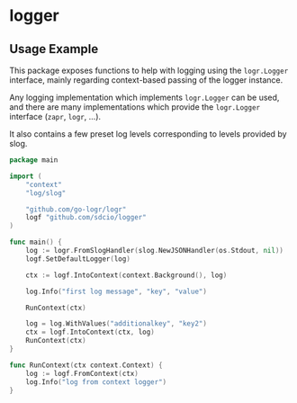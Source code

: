 # logger

## Usage Example

This package exposes functions to help with logging using the `logr.Logger` interface, mainly regarding context-based passing of the logger instance.

Any logging implementation which implements `logr.Logger` can be used, and there are many implementations which provide the `logr.Logger` interface (`zapr`, `logr`, ...).

It also contains a few preset log levels corresponding to levels provided by slog.

```go
package main

import (
	"context"
	"log/slog"

	"github.com/go-logr/logr"
	logf "github.com/sdcio/logger"
)

func main() {
	log := logr.FromSlogHandler(slog.NewJSONHandler(os.Stdout, nil))
	logf.SetDefaultLogger(log)

	ctx := logf.IntoContext(context.Background(), log)

	log.Info("first log message", "key", "value")

    RunContext(ctx)

    log = log.WithValues("additionalkey", "key2")
    ctx = logf.IntoContext(ctx, log)
    RunContext(ctx)
}

func RunContext(ctx context.Context) {
    log := logf.FromContext(ctx)
    log.Info("log from context logger")
}
```
